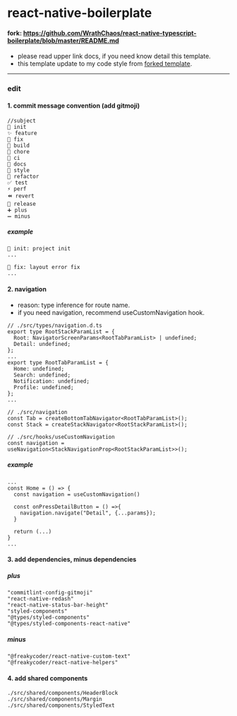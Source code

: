 # react-native-boilerplate

#### fork: https://github.com/WrathChaos/react-native-typescript-boilerplate/blob/master/README.md

- please read upper link docs, if you need know detail this template.
- this template update to my code style from [forked template](https://github.com/WrathChaos/react-native-typescript-boilerplate/blob/master).

---

### edit

#### 1. commit message convention (add gitmoji)

```
//subject
🎉 init
✨ feature
🐛 fix
👷 build
🔨 chore
💚 ci
📝 docs
💄 style
🎨 refactor
✅ test
⚡️ perf
⏪️ revert
🔖 release
➕ plus
➖ minus
```

##### example

```
🎉 init: project init
...

🐛 fix: layout error fix
...
```

#### 2. navigation

- reason: type inference for route name.
- if you need navigation, recommend useCustomNavigation hook.

```
// ./src/types/navigation.d.ts
export type RootStackParamList = {
  Root: NavigatorScreenParams<RootTabParamList> | undefined;
  Detail: undefined;
};
...
export type RootTabParamList = {
  Home: undefined;
  Search: undefined;
  Notification: undefined;
  Profile: undefined;
};
...
```

```
// ./src/navigation
const Tab = createBottomTabNavigator<RootTabParamList>();
const Stack = createStackNavigator<RootStackParamList>();
```

```
// ./src/hooks/useCustomNavigation
const navigation = useNavigation<StackNavigationProp<RootStackParamList>>();
```

##### example

```
...
const Home = () => {
  const navigation = useCustomNavigation()

  const onPressDetailButton = () =>{
    navigation.navigate("Detail", {...params});
  }

  return (...)
}
...
```

#### 3. add dependencies, minus dependencies

##### plus

```
"commitlint-config-gitmoji"
"react-native-redash"
"react-native-status-bar-height"
"styled-components"
"@types/styled-components"
"@types/styled-components-react-native"
```

##### minus

```
"@freakycoder/react-native-custom-text"
"@freakycoder/react-native-helpers"
```

#### 4. add shared components

```
./src/shared/components/HeaderBlock
./src/shared/components/Margin
./src/shared/components/StyledText
```
